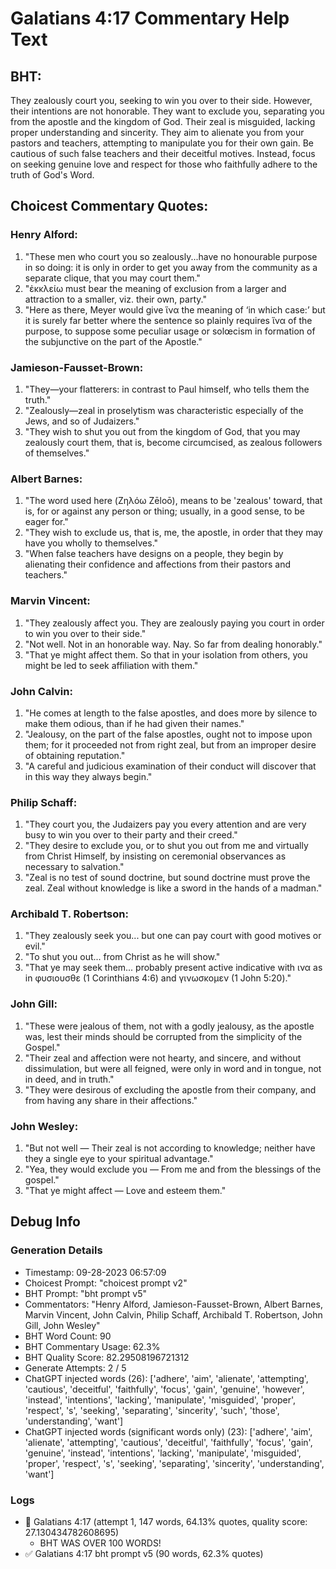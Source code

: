 # Galatians 4:17 Commentary Help Text

## BHT:
They zealously court you, seeking to win you over to their side. However, their intentions are not honorable. They want to exclude you, separating you from the apostle and the kingdom of God. Their zeal is misguided, lacking proper understanding and sincerity. They aim to alienate you from your pastors and teachers, attempting to manipulate you for their own gain. Be cautious of such false teachers and their deceitful motives. Instead, focus on seeking genuine love and respect for those who faithfully adhere to the truth of God's Word.

## Choicest Commentary Quotes:
### Henry Alford:
1. "These men who court you so zealously...have no honourable purpose in so doing: it is only in order to get you away from the community as a separate clique, that you may court them."
2. "ἐκκλείω must bear the meaning of exclusion from a larger and attraction to a smaller, viz. their own, party."
3. "Here as there, Meyer would give ἵνα the meaning of ‘in which case:’ but it is surely far better where the sentence so plainly requires ἵνα of the purpose, to suppose some peculiar usage or solœcism in formation of the subjunctive on the part of the Apostle."

### Jamieson-Fausset-Brown:
1. "They—your flatterers: in contrast to Paul himself, who tells them the truth."
2. "Zealously—zeal in proselytism was characteristic especially of the Jews, and so of Judaizers."
3. "They wish to shut you out from the kingdom of God, that you may zealously court them, that is, become circumcised, as zealous followers of themselves."

### Albert Barnes:
1. "The word used here (Ζηλόω Zēloō), means to be 'zealous' toward, that is, for or against any person or thing; usually, in a good sense, to be eager for."
2. "They wish to exclude us, that is, me, the apostle, in order that they may have you wholly to themselves."
3. "When false teachers have designs on a people, they begin by alienating their confidence and affections from their pastors and teachers."

### Marvin Vincent:
1. "They zealously affect you. They are zealously paying you court in order to win you over to their side."
2. "Not well. Not in an honorable way. Nay. So far from dealing honorably."
3. "That ye might affect them. So that in your isolation from others, you might be led to seek affiliation with them."

### John Calvin:
1. "He comes at length to the false apostles, and does more by silence to make them odious, than if he had given their names."
2. "Jealousy, on the part of the false apostles, ought not to impose upon them; for it proceeded not from right zeal, but from an improper desire of obtaining reputation."
3. "A careful and judicious examination of their conduct will discover that in this way they always begin."

### Philip Schaff:
1. "They court you, the Judaizers pay you every attention and are very busy to win you over to their party and their creed."
2. "They desire to exclude you, or to shut you out from me and virtually from Christ Himself, by insisting on ceremonial observances as necessary to salvation."
3. "Zeal is no test of sound doctrine, but sound doctrine must prove the zeal. Zeal without knowledge is like a sword in the hands of a madman."

### Archibald T. Robertson:
1. "They zealously seek you... but one can pay court with good motives or evil." 
2. "To shut you out... from Christ as he will show." 
3. "That ye may seek them... probably present active indicative with ινα as in φυσιουσθε (1 Corinthians 4:6) and γινωσκομεν (1 John 5:20)."

### John Gill:
1. "These were jealous of them, not with a godly jealousy, as the apostle was, lest their minds should be corrupted from the simplicity of the Gospel."
2. "Their zeal and affection were not hearty, and sincere, and without dissimulation, but were all feigned, were only in word and in tongue, not in deed, and in truth."
3. "They were desirous of excluding the apostle from their company, and from having any share in their affections."

### John Wesley:
1. "But not well — Their zeal is not according to knowledge; neither have they a single eye to your spiritual advantage."
2. "Yea, they would exclude you — From me and from the blessings of the gospel."
3. "That ye might affect — Love and esteem them."


## Debug Info
### Generation Details
- Timestamp: 09-28-2023 06:57:09
- Choicest Prompt: "choicest prompt v2"
- BHT Prompt: "bht prompt v5"
- Commentators: "Henry Alford, Jamieson-Fausset-Brown, Albert Barnes, Marvin Vincent, John Calvin, Philip Schaff, Archibald T. Robertson, John Gill, John Wesley"
- BHT Word Count: 90
- BHT Commentary Usage: 62.3%
- BHT Quality Score: 82.29508196721312
- Generate Attempts: 2 / 5
- ChatGPT injected words (26):
	['adhere', 'aim', 'alienate', 'attempting', 'cautious', 'deceitful', 'faithfully', 'focus', 'gain', 'genuine', 'however', 'instead', 'intentions', 'lacking', 'manipulate', 'misguided', 'proper', 'respect', 's', 'seeking', 'separating', 'sincerity', 'such', 'those', 'understanding', 'want']
- ChatGPT injected words (significant words only) (23):
	['adhere', 'aim', 'alienate', 'attempting', 'cautious', 'deceitful', 'faithfully', 'focus', 'gain', 'genuine', 'instead', 'intentions', 'lacking', 'manipulate', 'misguided', 'proper', 'respect', 's', 'seeking', 'separating', 'sincerity', 'understanding', 'want']

### Logs
- 🔄 Galatians 4:17 (attempt 1, 147 words, 64.13% quotes, quality score: 27.130434782608695) 
	- BHT WAS OVER 100 WORDS!
- ✅ Galatians 4:17 bht prompt v5 (90 words, 62.3% quotes)